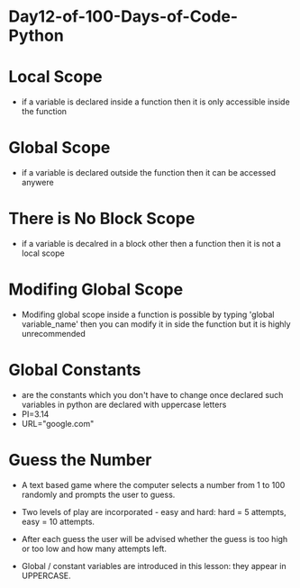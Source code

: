 # Day12-of-100-Days-of-Code-Python
# Local Scope
* if a variable is declared inside a function then it is only accessible inside the function

# Global Scope
* if a variable is declared outside the function then it can be accessed anywere

# There is No Block Scope
* if a variable is decalred in a block other then a function then it is not a local scope

# Modifing Global Scope
* Modifing global scope inside a function is possible by typing 'global variable_name' then you can modify it in side the function but it is highly unrecommended

# Global Constants
* are the constants which you don't have to change once declared such variables in python are declared with uppercase letters
* PI=3.14
* URL="google.com"
# Guess the Number

* A text based game where the computer selects a number from 1 to 100 randomly and prompts the user to guess.

* Two levels of play are incorporated - easy and hard: hard = 5 attempts, easy = 10 attempts.

* After each guess the user will be advised whether the guess is too high or too low and how many attempts left.

* Global / constant variables are introduced in this lesson: they appear in UPPERCASE.

